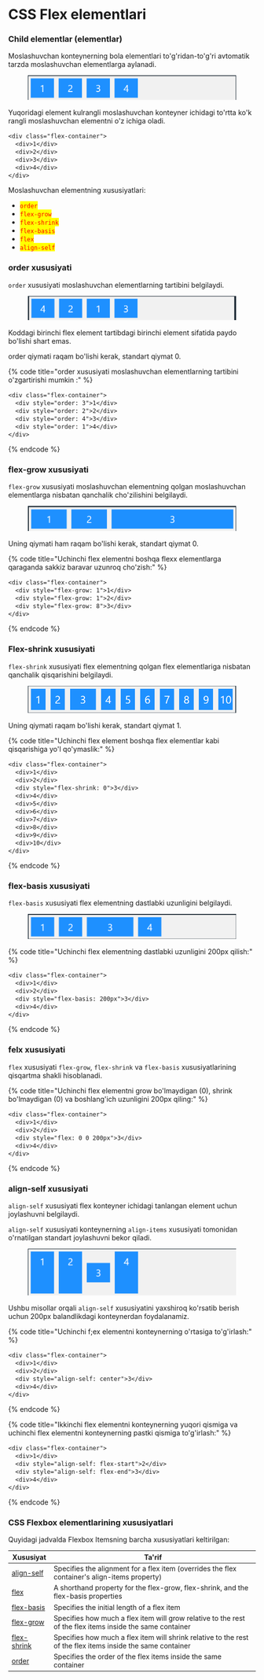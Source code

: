 # CSS Flex elementlari

### Child elementlar (elementlar)

Moslashuvchan konteynerning bola elementlari to'g'ridan-to'g'ri avtomatik tarzda moslashuvchan elementlarga aylanadi.

<figure><img src="../../../.gitbook/assets/image (409).png" alt=""><figcaption></figcaption></figure>

Yuqoridagi element kulrangli moslashuvchan konteyner ichidagi to'rtta ko'k rangli moslashuvchan elementni o'z ichiga oladi.

```
<div class="flex-container">
  <div>1</div>
  <div>2</div>
  <div>3</div>
  <div>4</div>
</div>
```

Moslashuvchan elementning xususiyatlari:

* <mark style="color:red;">`order`</mark>
* <mark style="color:red;">`flex-grow`</mark>
* <mark style="color:red;">`flex-shrink`</mark>
* <mark style="color:red;">`flex-basis`</mark>
* <mark style="color:red;">`flex`</mark>
* <mark style="color:red;">`align-self`</mark>

### order xususiyati&#x20;

`order` xususiyati moslashuvchan elementlarning tartibini belgilaydi.

<figure><img src="../../../.gitbook/assets/image (308).png" alt=""><figcaption></figcaption></figure>

Koddagi birinchi flex element tartibdagi birinchi element sifatida paydo bo'lishi shart emas.

order qiymati raqam bo'lishi kerak, standart qiymat 0.

{% code title="order xususiyati moslashuvchan elementlarning tartibini o'zgartirishi mumkin :" %}
```
<div class="flex-container">
  <div style="order: 3">1</div>
  <div style="order: 2">2</div>
  <div style="order: 4">3</div>
  <div style="order: 1">4</div>
</div>
```
{% endcode %}

### flex-grow xususiyati

`flex-grow` xususiyati moslashuvchan elementning qolgan moslashuvchan elementlarga nisbatan qanchalik cho'zilishini belgilaydi.

<figure><img src="../../../.gitbook/assets/image (365).png" alt=""><figcaption></figcaption></figure>

Uning qiymati ham raqam bo'lishi kerak, standart qiymat 0.

{% code title="Uchinchi flex elementni boshqa flexx elementlarga qaraganda sakkiz baravar uzunroq cho'zish:" %}
```
<div class="flex-container">
  <div style="flex-grow: 1">1</div>
  <div style="flex-grow: 1">2</div>
  <div style="flex-grow: 8">3</div>
</div>
```
{% endcode %}

### Flex-shrink xususiyati

`flex-shrink` xususiyati flex elementning qolgan flex elementlariga nisbatan qanchalik qisqarishini belgilaydi.

<figure><img src="../../../.gitbook/assets/image (291).png" alt=""><figcaption></figcaption></figure>

Uning qiymati raqam bo'lishi kerak, standart qiymat 1.

{% code title="Uchinchi flex element boshqa flex elementlar kabi qisqarishiga yo'l qo'ymaslik:" %}
```
<div class="flex-container">
  <div>1</div>
  <div>2</div>
  <div style="flex-shrink: 0">3</div>
  <div>4</div>
  <div>5</div>
  <div>6</div>
  <div>7</div>
  <div>8</div>
  <div>9</div>
  <div>10</div>
</div>
```
{% endcode %}

### flex-basis xususiyati

`flex-basis` xususiyati flex elementning dastlabki uzunligini belgilaydi.

<figure><img src="../../../.gitbook/assets/image (521).png" alt=""><figcaption></figcaption></figure>

{% code title="Uchinchi flex elementning dastlabki uzunligini 200px qilish:" %}
```
<div class="flex-container">
  <div>1</div>
  <div>2</div>
  <div style="flex-basis: 200px">3</div>
  <div>4</div>
</div>
```
{% endcode %}

### felx xususiyati

`flex` xususiyati `flex-grow`, `flex-shrink` va `flex-basis` xususiyatlarining qisqartma shakli hisoblanadi.

{% code title="Uchinchi flex elementni grow bo'lmaydigan (0), shrink bo'lmaydigan (0) va boshlang'ich uzunligini 200px qiling:" %}
```
<div class="flex-container">
  <div>1</div>
  <div>2</div>
  <div style="flex: 0 0 200px">3</div>
  <div>4</div>
</div>
```
{% endcode %}

### align-self xususiyati

`align-self` xususiyati flex konteyner ichidagi tanlangan element uchun joylashuvni belgilaydi.

`align-self` xususiyati konteynerning `align-items` xususiyati tomonidan o'rnatilgan standart joylashuvni bekor qiladi.

<figure><img src="../../../.gitbook/assets/image (404).png" alt=""><figcaption></figcaption></figure>

Ushbu misollar orqali `align-self` xususiyatini yaxshiroq ko'rsatib berish uchun 200px balandlikdagi konteynerdan foydalanamiz.

{% code title="Uchinchi f;ex elementni konteynerning o'rtasiga to'g'irlash:" %}
```
<div class="flex-container">
  <div>1</div>
  <div>2</div>
  <div style="align-self: center">3</div>
  <div>4</div>
</div>
```
{% endcode %}

{% code title="Ikkinchi flex elementni konteynerning yuqori qismiga va uchinchi flex elementni konteynerning pastki qismiga to'g'irlash:" %}
```
<div class="flex-container">
  <div>1</div>
  <div style="align-self: flex-start">2</div>
  <div style="align-self: flex-end">3</div>
  <div>4</div>
</div>
```
{% endcode %}

### CSS Flexbox elementlarining xususiyatlari

Quyidagi jadvalda Flexbox Itemsning barcha xususiyatlari keltirilgan:

| Xususiyat                                                                                                                                                 | Ta'rif                                                                                                      |
| --------------------------------------------------------------------------------------------------------------------------------------------------------- | ----------------------------------------------------------------------------------------------------------- |
| [align-self](https://www-w3schools-com.translate.goog/cssref/css3\_pr\_align-self.asp?\_x\_tr\_sl=auto&\_x\_tr\_tl=uz&\_x\_tr\_hl=en&\_x\_tr\_pto=wapp)   | Specifies the alignment for a flex item (overrides the flex container's align-items property)               |
| [flex](https://www-w3schools-com.translate.goog/cssref/css3\_pr\_flex.asp?\_x\_tr\_sl=auto&\_x\_tr\_tl=uz&\_x\_tr\_hl=en&\_x\_tr\_pto=wapp)               | A shorthand property for the flex-grow, flex-shrink, and the flex-basis properties                          |
| [flex-basis](https://www-w3schools-com.translate.goog/cssref/css3\_pr\_flex-basis.asp?\_x\_tr\_sl=auto&\_x\_tr\_tl=uz&\_x\_tr\_hl=en&\_x\_tr\_pto=wapp)   | Specifies the initial length of a flex item                                                                 |
| [flex-grow](https://www-w3schools-com.translate.goog/cssref/css3\_pr\_flex-grow.asp?\_x\_tr\_sl=auto&\_x\_tr\_tl=uz&\_x\_tr\_hl=en&\_x\_tr\_pto=wapp)     | Specifies how much a flex item will grow relative to the rest of the flex items inside the same container   |
| [flex-shrink](https://www-w3schools-com.translate.goog/cssref/css3\_pr\_flex-shrink.asp?\_x\_tr\_sl=auto&\_x\_tr\_tl=uz&\_x\_tr\_hl=en&\_x\_tr\_pto=wapp) | Specifies how much a flex item will shrink relative to the rest of the flex items inside the same container |
| [order](https://www-w3schools-com.translate.goog/cssref/css3\_pr\_order.asp?\_x\_tr\_sl=auto&\_x\_tr\_tl=uz&\_x\_tr\_hl=en&\_x\_tr\_pto=wapp)             | Specifies the order of the flex items inside the same container                                             |
